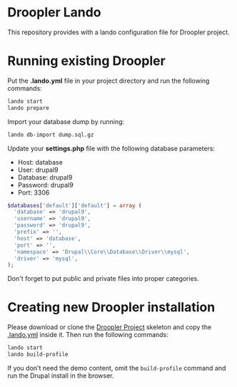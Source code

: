 # Droopler Lando
This repository provides with a lando configuration file for Droopler project.

# Running existing Droopler
Put the **.lando.yml** file in your project directory and run the following commands:
```bash
lando start
lando prepare
```
Import your database dump by running:
```bash
lando db-import dump.sql.gz
```
Update your **settings.php** file with the following database parameters:
* Host: database
* User: drupal9
* Database: drupal9
* Password: drupal9
* Port: 3306

```php
$databases['default']['default'] = array (
  'database' => 'drupal9',
  'username' => 'drupal9',
  'password' => 'drupal9',
  'prefix' => '',
  'host' => 'database',
  'port' => '',
  'namespace' => 'Drupal\\Core\\Database\\Driver\\mysql',
  'driver' => 'mysql',
);
```
Don't forget to put public and private files into proper categories.

# Creating new Droopler installation
Please download or clone the [Droopler Project](https://github.com/droptica/droopler_project) skeleton and copy the [.lando.yml](.lando.yml) inside it. Then run the following commands:
```bash
lando start
lando build-profile
```

If you don't need the demo content, omit the `build-profile` command and run the Drupal install in the browser.

